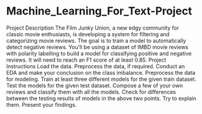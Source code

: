 # Machine_Learning_For_Text-Project
Project Description The Film Junky Union, a new edgy community for classic movie enthusiasts, is developing a system for filtering and categorizing movie reviews. The goal is to train a model to automatically detect negative reviews. You'll be using a dataset of IMBD movie reviews with polarity labelling to build a model for classifying positive and negative reviews. It will need to reach an F1 score of at least 0.85. Project Instructions Load the data. Preprocess the data, if required. Conduct an EDA and make your conclusion on the class imbalance. Preprocess the data for modeling. Train at least three different models for the given train dataset. Test the models for the given test dataset. Compose a few of your own reviews and classify them with all the models. Check for differences between the testing results of models in the above two points. Try to explain them. Present your findings.
